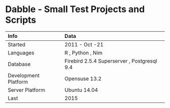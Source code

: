 Dabble - Small Test Projects and Scripts
==========================================



| Info                   | Data                                           | 
|:---------------------- |:-----------------------------------------------| 
| Started                | 2011 - Oct -21                                 |
| Languages              | R , Python , Nim                               | 
| Database               | Firebird 2.5.4 Superserver , Postgresql 9.4    |
| Development Platform   | Opensuse 13.2                                  |
| Server Platform        | Ubuntu 14.04                                   | 
| Last                   | 2015                                           |


